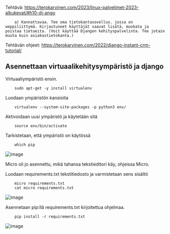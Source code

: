 Tehtävä: https://terokarvinen.com/2023/linux-palvelimet-2023-alkukevat/#h10-dj-ango

        a) Kannattavaa. Tee oma tietokantasovellus. jossa on weppiliittymä. Kirjautuneet käyttäjät saavat lisätä, muokata ja poistaa tietueita. (Voit käyttää Djangon kehityspalvelinta. Tee jotain muuta kuin asiakastietokanta.)

Tehtävän ohjeet: https://terokarvinen.com/2022/django-instant-crm-tutorial/
    
## Asennettaan virtuaalikehitysympäristö ja django

Virtuaaliympäristö ensin.

        sudo apt-get -y install virtualenv

Luodaan ympäristön kansioita 

        virtualenv --system-site-packages -p python3 env/
        
Aktivoidaan uusi ympäristö ja käytetään sitä

        source env/bin/activate
        
Tarkistetaan, että ympäristö on käytössä

        which pip
        
![image](https://user-images.githubusercontent.com/122888695/221452664-0e80725b-e59e-4478-9114-2eef5239ff89.png)


Micro oli jo asennettu, mikä tahansa tekstieditori käy, ohjeissa Micro.

Luodaan requirements.txt tekstitiedosto ja varmistetaan sens sisältö

        micro requirements.txt
        cat micro requirements.txt
        
![image](https://user-images.githubusercontent.com/122888695/221452612-f2b385d0-f4a7-48b8-b218-e28fb2626b9e.png)

Asennetaan pip:llä requirements.txt kirjoitettua ohjelmaa.

        pip install -r requirements.txt 

![image](https://user-images.githubusercontent.com/122888695/221452781-8a645dd9-8e84-4cdc-979c-66a7c8417d61.png)


